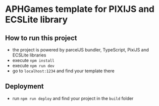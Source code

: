 # APHGames template for PIXIJS and ECSLite library

## How to run this project
- the project is powered by parcelJS bundler, TypeScript, PixiJS and ECSLite libraries
- execute `npm install`
- execute `npm run dev`
- go to `localhost:1234` and find your template there

## Deployment
- run `npm run deploy` and find your project in the `build` folder
